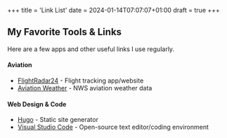 +++
title = 'Link List'
date = 2024-01-14T07:07:07+01:00
draft = true
+++
## My Favorite Tools & Links

Here are a few apps and other useful links I use regularly.

#### Aviation
- [FlightRadar24](https://www.flightradar24.com) - Flight tracking app/website
- [Aviation Weather](http://www.aviationweather.gov) - NWS aviation weather data

#### Web Design & Code
- [Hugo](https://gohugo.io) - Static site generator
- [Visual Studio Code](http://code.visualstudio.com) - Open-source text editor/coding environment